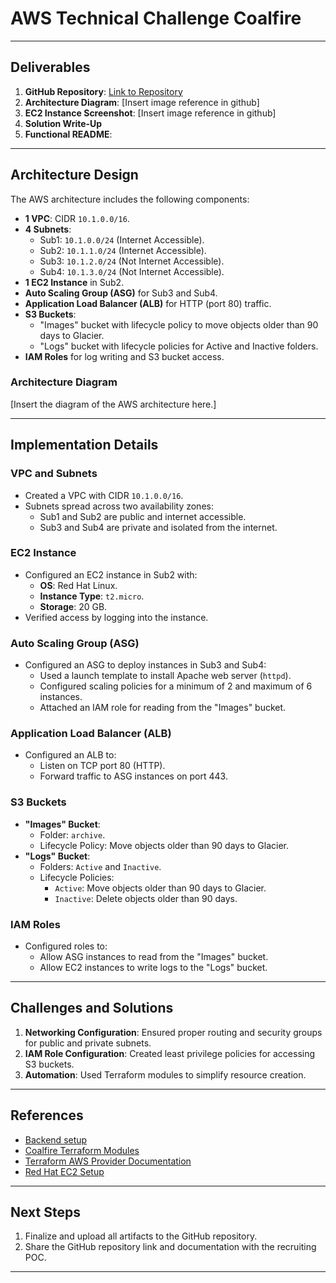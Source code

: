 # AWS Technical Challenge Coalfire
---

## Deliverables
1. **GitHub Repository**: [Link to Repository](#)
2. **Architecture Diagram**: [Insert image reference in github]
3. **EC2 Instance Screenshot**: [Insert image reference in github]
4. **Solution Write-Up**
5. **Functional README**: 

---

## Architecture Design
The AWS architecture includes the following components:
- **1 VPC**: CIDR `10.1.0.0/16`.
- **4 Subnets**:
  - Sub1: `10.1.0.0/24` (Internet Accessible).
  - Sub2: `10.1.1.0/24` (Internet Accessible).
  - Sub3: `10.1.2.0/24` (Not Internet Accessible).
  - Sub4: `10.1.3.0/24` (Not Internet Accessible).
- **1 EC2 Instance** in Sub2.
- **Auto Scaling Group (ASG)** for Sub3 and Sub4.
- **Application Load Balancer (ALB)** for HTTP (port 80) traffic.
- **S3 Buckets**:
  - "Images" bucket with lifecycle policy to move objects older than 90 days to Glacier.
  - "Logs" bucket with lifecycle policies for Active and Inactive folders.
- **IAM Roles** for log writing and S3 bucket access.

### Architecture Diagram
[Insert the diagram of the AWS architecture here.]

---

## Implementation Details

### VPC and Subnets
- Created a VPC with CIDR `10.1.0.0/16`.
- Subnets spread across two availability zones:
  - Sub1 and Sub2 are public and internet accessible.
  - Sub3 and Sub4 are private and isolated from the internet.

### EC2 Instance
- Configured an EC2 instance in Sub2 with:
  - **OS**: Red Hat Linux.
  - **Instance Type**: `t2.micro`.
  - **Storage**: 20 GB.
- Verified access by logging into the instance.

### Auto Scaling Group (ASG)
- Configured an ASG to deploy instances in Sub3 and Sub4:
  - Used a launch template to install Apache web server (`httpd`).
  - Configured scaling policies for a minimum of 2 and maximum of 6 instances.
  - Attached an IAM role for reading from the "Images" bucket.

### Application Load Balancer (ALB)
- Configured an ALB to:
  - Listen on TCP port 80 (HTTP).
  - Forward traffic to ASG instances on port 443.

### S3 Buckets
- **"Images" Bucket**:
  - Folder: `archive`.
  - Lifecycle Policy: Move objects older than 90 days to Glacier.
- **"Logs" Bucket**:
  - Folders: `Active` and `Inactive`.
  - Lifecycle Policies:
    - `Active`: Move objects older than 90 days to Glacier.
    - `Inactive`: Delete objects older than 90 days.

### IAM Roles
- Configured roles to:
  - Allow ASG instances to read from the "Images" bucket.
  - Allow EC2 instances to write logs to the "Logs" bucket.

---

## Challenges and Solutions
1. **Networking Configuration**: Ensured proper routing and security groups for public and private subnets.
2. **IAM Role Configuration**: Created least privilege policies for accessing S3 buckets.
3. **Automation**: Used Terraform modules to simplify resource creation.

---

## References
- [Backend setup](https://developer.hashicorp.com/terraform/language/backend/s3)
- [Coalfire Terraform Modules](https://github.com/orgs/Coalfire-CF/repositories?type=public&q=terraform-aws)
- [Terraform AWS Provider Documentation](https://registry.terraform.io/providers/hashicorp/aws/latest/docs)
- [Red Hat EC2 Setup](https://access.redhat.com/documentation/en-us/red_hat_enterprise_linux/)

---

## Next Steps
1. Finalize and upload all artifacts to the GitHub repository.
2. Share the GitHub repository link and documentation with the recruiting POC.

---
